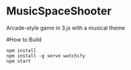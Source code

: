 MusicSpaceShooter
=================

Arcade-style game in 3.js with a musical theme



#How to Build
```
npm install
npm install -g serve watchify
npm start
```
